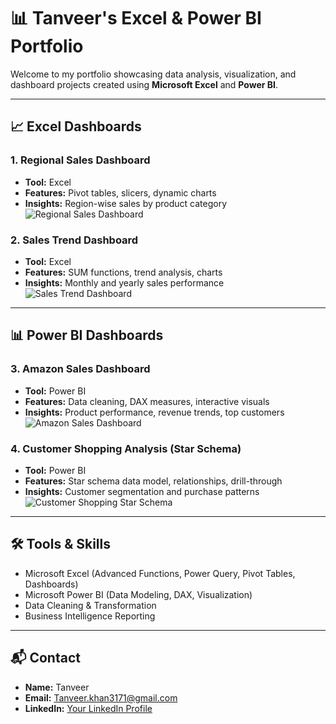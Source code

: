 # 📊 Tanveer's Excel & Power BI Portfolio

Welcome to my portfolio showcasing data analysis, visualization, and dashboard projects created using **Microsoft Excel** and **Power BI**.

---

## 📈 Excel Dashboards

### 1. Regional Sales Dashboard
- **Tool:** Excel
- **Features:** Pivot tables, slicers, dynamic charts
- **Insights:** Region-wise sales by product category
![Regional Sales Dashboard](Excel_Dashboards/Region_Sales_Dashboard.png)

### 2. Sales Trend Dashboard
- **Tool:** Excel
- **Features:** SUM functions, trend analysis, charts
- **Insights:** Monthly and yearly sales performance
![Sales Trend Dashboard](Excel_Dashboards/Sales_Trend_Dashboard.png)

---

## 📊 Power BI Dashboards

### 3. Amazon Sales Dashboard
- **Tool:** Power BI
- **Features:** Data cleaning, DAX measures, interactive visuals
- **Insights:** Product performance, revenue trends, top customers
![Amazon Sales Dashboard](PowerBI_Dashboards/Amazon_Sales_Dashboard.png)

### 4. Customer Shopping Analysis (Star Schema)
- **Tool:** Power BI
- **Features:** Star schema data model, relationships, drill-through
- **Insights:** Customer segmentation and purchase patterns
![Customer Shopping Star Schema](PowerBI_Dashboards/Customer_Shopping_StarSchema.png)

---

## 🛠 Tools & Skills
- Microsoft Excel (Advanced Functions, Power Query, Pivot Tables, Dashboards)
- Microsoft Power BI (Data Modeling, DAX, Visualization)
- Data Cleaning & Transformation
- Business Intelligence Reporting

---

## 📬 Contact
- **Name:** Tanveer  
- **Email:** Tanveer.khan3171@gmail.com  
- **LinkedIn:** [Your LinkedIn Profile](https://linkedin.com)  
